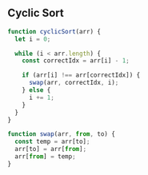 ## Cyclic Sort

<!-- notecardId: 1740395602599 -->

```js
function cyclicSort(arr) {
  let i = 0;

  while (i < arr.length) {
    const correctIdx = arr[i] - 1;

    if (arr[i] !== arr[correctIdx]) {
      swap(arr, correctIdx, i);
    } else {
      i += 1;
    }
  }
}

function swap(arr, from, to) {
  const temp = arr[to];
  arr[to] = arr[from];
  arr[from] = temp;
}
```
